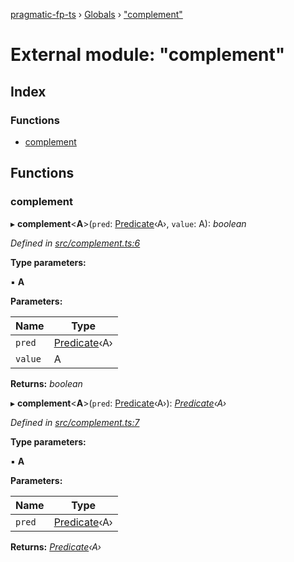 [pragmatic-fp-ts](../README.md) › [Globals](../globals.md) › ["complement"](_complement_.md)

# External module: "complement"

## Index

### Functions

* [complement](_complement_.md#complement)

## Functions

###  complement

▸ **complement**<**A**>(`pred`: [Predicate](_types_.md#predicate)‹A›, `value`: A): *boolean*

*Defined in [src/complement.ts:6](https://github.com/hermann-p/pragmatic-fp-ts/blob/1e5cfe0/src/complement.ts#L6)*

**Type parameters:**

▪ **A**

**Parameters:**

Name | Type |
------ | ------ |
`pred` | [Predicate](_types_.md#predicate)‹A› |
`value` | A |

**Returns:** *boolean*

▸ **complement**<**A**>(`pred`: [Predicate](_types_.md#predicate)‹A›): *[Predicate](_types_.md#predicate)‹A›*

*Defined in [src/complement.ts:7](https://github.com/hermann-p/pragmatic-fp-ts/blob/1e5cfe0/src/complement.ts#L7)*

**Type parameters:**

▪ **A**

**Parameters:**

Name | Type |
------ | ------ |
`pred` | [Predicate](_types_.md#predicate)‹A› |

**Returns:** *[Predicate](_types_.md#predicate)‹A›*

